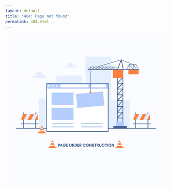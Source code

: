 ```yaml
---
layout: default
title: "404: Page not found"
permalink: 404.html
---
```


<!-- # 404: Page not found
Sorry, we've misplaced that URL or it's pointing to something that doesn't exist. [Head back home]({{ site.url }}) to try finding it again. -->

![800](/public/assets/images/underconstruction.jpg)